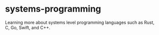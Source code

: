 # systems-programming

Learning more about systems level programming languages such as Rust, C, Go, Swift, and C++.
